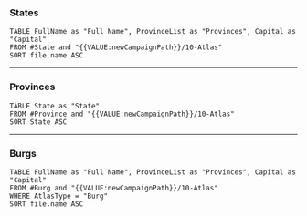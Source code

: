 ### States
```dataview
TABLE FullName as "Full Name", ProvinceList as "Provinces", Capital as "Capital"
FROM #State and "{{VALUE:newCampaignPath}}/10-Atlas"
SORT file.name ASC
```

---

### Provinces
```dataview
TABLE State as "State"
FROM #Province and "{{VALUE:newCampaignPath}}/10-Atlas"
SORT State ASC
```

---

### Burgs
```dataview
TABLE FullName as "Full Name", ProvinceList as "Provinces", Capital as "Capital"
FROM #Burg and "{{VALUE:newCampaignPath}}/10-Atlas"
WHERE AtlasType = "Burg"
SORT file.name ASC
```

